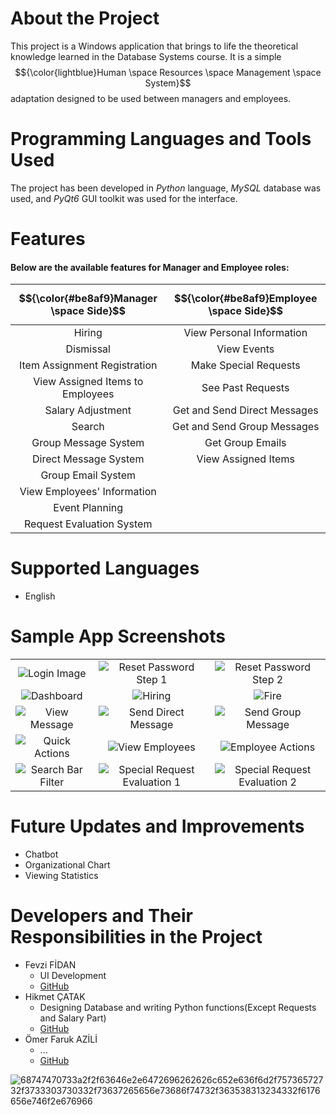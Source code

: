 # About the Project
This project is a Windows application that brings to life the theoretical knowledge learned in the Database Systems course. It is a simple $${\color{lightblue}Human \space Resources \space Management \space System}$$ adaptation designed to be used between managers and employees.

# Programming Languages and Tools Used
The project has been developed in _Python_ language, _MySQL_ database was used, and _PyQt6_ GUI toolkit was used for the interface.

# Features
#### Below are the available features for **Manager** and **Employee** roles:

| $${\color{#be8af9}Manager \space Side}$$ | $${\color{#be8af9}Employee \space Side}$$ |
| :---: | :---: |
| Hiring | View Personal Information |
| Dismissal | View Events |
| Item Assignment Registration | Make Special Requests
| View Assigned Items to Employees | See Past Requests |
| Salary Adjustment | Get and Send Direct Messages |
| Search | Get and Send Group Messages |
| Group Message System | Get Group Emails |
| Direct Message System | View Assigned Items |
| Group Email System |
| View Employees' Information |
| Event Planning |
| Request Evaluation System |

# Supported Languages
- English

# Sample App Screenshots
|  |  |  |
| :--: | :--: | :--: |
| ![Login Image](https://github.com/HikmetCTK/MangmntSQL/blob/main/app%20pictures/login_page.png) | ![Reset Password Step 1](https://github.com/HikmetCTK/MangmntSQL/blob/main/app%20pictures/reset_password_step_1.png) | ![Reset Password Step 2](https://github.com/HikmetCTK/MangmntSQL/blob/main/app%20pictures/reset_password_step_2.png)
| ![Dashboard](https://github.com/HikmetCTK/MangmntSQL/blob/main/app%20pictures/dashboard.png) | ![Hiring](https://github.com/HikmetCTK/MangmntSQL/blob/main/app%20pictures/hiring.png) | ![Fire](https://github.com/HikmetCTK/MangmntSQL/blob/main/app%20pictures/fire.png) |
| ![View Message](https://github.com/HikmetCTK/MangmntSQL/blob/main/app%20pictures/mesaj%20g%C3%B6sterme.png) | ![Send Direct Message](https://github.com/HikmetCTK/MangmntSQL/blob/main/app%20pictures/mesaj%20isim%20listeleme.png) | ![Send Group Message](https://github.com/HikmetCTK/MangmntSQL/blob/main/app%20pictures/group%20message.png) |
| ![Quick Actions](https://github.com/HikmetCTK/MangmntSQL/blob/main/app%20pictures/liste%20quick%20action.png) | ![View Employees](https://github.com/HikmetCTK/MangmntSQL/blob/main/app%20pictures/list%20employe.png) | ![Employee Actions](https://github.com/HikmetCTK/MangmntSQL/blob/main/app%20pictures/i%C5%9Flem%20sayfas%C4%B1.png) |
| ![Search Bar Filter](https://github.com/HikmetCTK/MangmntSQL/blob/main/app%20pictures/search.png) | ![Special Request Evaluation 1](https://github.com/HikmetCTK/MangmntSQL/blob/main/app%20pictures/special_request_approval.png) | ![Special Request Evaluation 2](https://github.com/HikmetCTK/MangmntSQL/blob/main/app%20pictures/special_request_approval_2.png)

# Future Updates and Improvements
- Chatbot
- Organizational Chart
- Viewing Statistics

# Developers and Their Responsibilities in the Project
- Fevzi FİDAN
  - UI Development
  - [GitHub](https://github.com/fevzifidan)
- Hikmet ÇATAK
  - Designing Database and writing Python functions(Except Requests  and Salary Part)
  - [GitHub](https://github.com/HikmetCTK)
- Ömer Faruk AZİLİ
  - ...
  - [GitHub](https://github.com/OmfAzl)


![68747470733a2f2f63646e2e6472696262626c652e636f6d2f75736572732f3733303730332f73637265656e73686f74732f363538313234332f6176656e746f2e676966](https://github.com/user-attachments/assets/60c0a490-ee2a-4e2c-891d-2170b0ba08f3)
